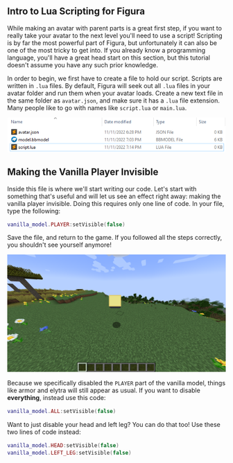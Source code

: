 ## Intro to Lua Scripting for Figura

While making an avatar with parent parts is a great first step, if you want to really take your avatar to the next level you'll need to use a script! Scripting is by far the most powerful part of Figura, but unfortunately it can also be one of the most tricky to get into. If you already know a programming language, you'll have a great head start on this section, but this tutorial doesn't assume you have any such prior knowledge.

In order to begin, we first have to create a file to hold our script. Scripts are written in `.lua` files. By default, Figura will seek out all `.lua` files in your avatar folder and run them when your avatar loads. Create a new text file in the same folder as `avatar.json`, and make sure it has a `.lua` file extension. Many people like to go with names like `script.lua` or `main.lua`.

![Files](p4_ScriptLua.png)

## Making the Vanilla Player Invisible

Inside this file is where we'll start writing our code. Let's start with something that's useful and will let us see an effect right away: making the vanilla player invisible.
Doing this requires only one line of code. In your file, type the following:

```lua
vanilla_model.PLAYER:setVisible(false)
```

Save the file, and return to the game. If you followed all the steps correctly, you shouldn't see yourself anymore!

![Invisible](p4_Invisible.png)

Because we specifically disabled the `PLAYER` part of the vanilla model, things like armor and elytra will still appear as usual. If you want to disable **everything**, instead use this code:

```lua
vanilla_model.ALL:setVisible(false)
```

Want to just disable your head and left leg? You can do that too! Use these two lines of code instead:

```lua
vanilla_model.HEAD:setVisible(false)
vanilla_model.LEFT_LEG:setVisible(false)
```


